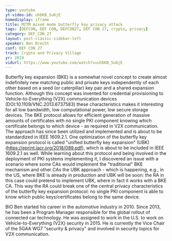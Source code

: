 ```yaml
---
type: youtube
yt-video-id: uhbKB_5u6jE
homedisplay: iframe
title: MITM mixed mode butterfly key privacy attack
tags: [DEFCON, DEF CON, DEFCON27, DEF CON 27, crypto, privacy]
category: DEF_CON_27
layout: post-classic-sidebar-left
speaker: Ben Brecht
conf: DEF CON 27
track: Crypto and Privacy Village
yr: 2019
vidurl: https://www.youtube.com/watch?v=uhbKB_5u6jE
---
```

Butterfly key expansion (BKE) is a somewhat novel concept to create almost indefinitely new matching public and private keys independently of each other based on a seed (or caterpillar) key pair and a shared expansion function. Although this concept was invented for credential provisioning to Vehicle-to-Everything (V2X) communication devices (DOI:10.1109/VNC.2013.6737583) these characteristics makes it interesting for all low bandwidth, low computational power, low secure storage devices. The BKE protocol allows for efficient generation of massive amounts of certificates with no single PKI component knowing which certificate belongs to which device - as required in V2X communication. The approach has since been utilized and implemented and is about to be standardized in IEEE 1609.2.1. One optimization of the butterfly key expansion protocol is called "unified butterfly key expansion" (UBK) (https://eprint.iacr.org/2018/089.pdf), which is about to be included in IEEE 1609.2.1 as well. While learning about this protocol and being involved in the deployment of PKI systems implementing it, I discovered an issue with a scenario where some CAs would implement the "traditional" BKE mechanism and other CAs the UBK approach - which is happening, e.g., in the US, where BKE  is already in production and UBK will be soon: the RA in this case could pretend to implement UBK, where in fact it works with a BKE CA. This way the RA could break one of the central privacy characteristics of the butterfly key expansion protocol: no single PKI component is able to know which public keys/certificates belong to the same device.

BIO
Ben started his career in the automotive industry in 2010. Since 2013, he has been a Program Manager responsible for the global rollout of connected car technology. He was assigned to work in the U.S. to work on Vehicle-to-Everything (V2X) security in 2015. He is currently the Vice Chair of the 5GAA WG7 "security & privacy" and involved in security topics for V2X communication.